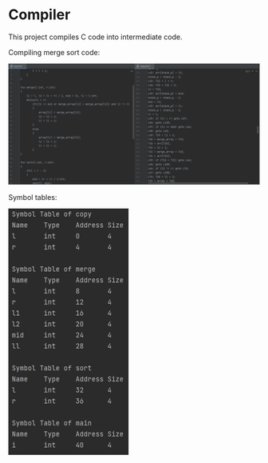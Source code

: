 # Compiler
This project compiles C code into intermediate code.

Compiling merge sort code:

![](https://github.com/matinaghaei/Compiler/blob/master/example.png?raw=true)

Symbol tables:

![](https://github.com/matinaghaei/Compiler/blob/master/symbol%20tables.png?raw=true)
